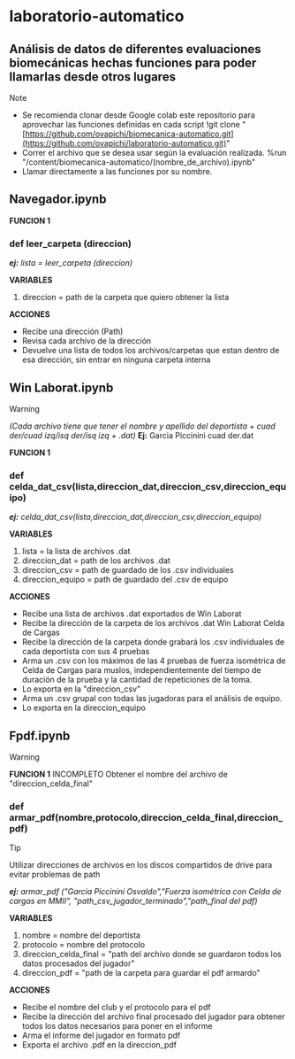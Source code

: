 # laboratorio-automatico
## **Análisis de datos de diferentes evaluaciones biomecánicas hechas funciones para poder llamarlas desde otros lugares**

> [!NOTE]
> + Se recomienda clonar desde Google colab este repositorio para aprovechar las funciones definidas en cada script
> !git clone "[https://github.com/ovapichi/biomecanica-automatico.git](https://github.com/ovapichi/laboratorio-automatico.git)"
> + Correr el archivo que se desea usar según la evaluación realizada.
> %run "/content/biomecanica-automatico/(nombre_de_archivo).ipynb"
> + Llamar directamente a las funciones por su nombre.

## Navegador.ipynb
**FUNCION 1**
### def leer_carpeta (direccion)

***ej:** lista = leer_carpeta (direccion)*

**VARIABLES**
1. direccion = path de la carpeta que quiero obtener la lista

**ACCIONES**
+ Recibe una dirección (Path)
+ Revisa cada archivo de la dirección
+ Devuelve una lista de todos los archivos/carpetas que estan dentro de esa dirección, sin entrar en ninguna carpeta interna

## Win Laborat.ipynb

> [!WARNING]
> *(Cada archivo tiene que tener el nombre y apellido del deportista + cuad der/cuad izq/isq der/isq izq + .dat)*
> **Ej:** Garcia Piccinini cuad der.dat

**FUNCION 1**
### def celda_dat_csv(lista,direccion_dat,direccion_csv,direccion_equipo)
***ej:** celda_dat_csv(lista,direccion_dat,direccion_csv,direccion_equipo)*

**VARIABLES**
1. lista = la lista de archivos .dat
1. direccion_dat = path de los archivos .dat
1. direccion_csv = path de guardado de los .csv individuales
1. direccion_equipo = path de guardado del .csv de equipo

**ACCIONES**
+ Recibe una lista de archivos .dat exportados de Win Laborat 
+ Recibe la dirección de la carpeta de los archivos .dat Win Laborat Celda de Cargas
+ Recibe la dirección de la carpeta donde grabará los .csv individuales de cada deportista con sus 4 pruebas
+ Arma un .csv con los máximos de las 4 pruebas de fuerza isométrica de Celda de Cargas para muslos, independientemente del tiempo de duración de la prueba y la cantidad de repeticiones de la toma.
+ Lo exporta en la "direccion_csv"
+ Arma un .csv grupal con todas las jugadoras para el análisis de equipo.
+ Lo exporta en la direccion_equipo


## Fpdf.ipynb
  
> [!WARNING]
> **FUNCION 1** INCOMPLETO
> Obtener el nombre del archivo de "direccion_celda_final"
> ### def armar_pdf(nombre,protocolo,direccion_celda_final,direccion_pdf)

> [!TIP]
> Utilizar direcciones de archivos en los discos compartidos de drive para evitar problemas de path

***ej:** armar_pdf ("Garcia Piccinini Osvaldo","Fuerza isométrica con Celda de cargas en MMII", "path_csv_jugador_terminado","path_final del pdf)*

**VARIABLES**
1. nombre = nombre del deportista
2. protocolo = nombre del protocolo
3. direccion_celda_final = "path del archivo donde se guardaron todos los datos procesados del jugador"
4. direccion_pdf = "path de la carpeta para guardar el pdf armardo"

**ACCIONES**
+ Recibe el nombre del club y el protocolo para el pdf
+ Recibe la dirección del archivo final procesado del jugador para obtener todos los datos necesarios para poner en el informe
+ Arma el informe del jugador en formato pdf
+ Exporta el archivo .pdf en la direccion_pdf


